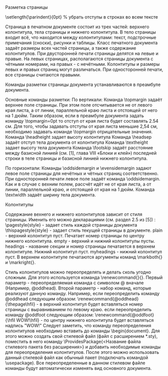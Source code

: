 Разметка страницы

\setlength{\parindent}{0pt}  % убрать отступы в строках во всем тексте

Страница в печатном документе состоит из трех частей: верхнего колонтитула, тела страницы и нижнего колонтитула. В тело страницы входит всё, что находится между колонтитулами: текст, подстрочные примечания (сноски), рисунки и таблицы. Класс печатного документа задаёт размеры всех частей страницы, а также содержание колонтитулов. При двусторонней печати страницы делятся на левые и правые. На левых страницах, располагаются страницы документа с чётными номерами, на правых - с нечётными. Колонтитулы и размеры левых и правых страниц могут различаться. При односторонней печати, все страницы считаются правыми.

Команды разметки страницы документа устанавливаются в преамбуле документа.

Основные команды разметки:
По вертикали:
Команда \topmargin задаёт верхнее поле страницы. При этом поле отсчитывается не от левого края листа, а от линии, параллельной краю листа и отстоящей от него на 1 дюйм. Таким образом, если в преамбуле документа задать команду
\topmargin=0pt
то отступ от края листа будет составлять 2.54 см. Для  того, чтобы задавать отступы от края листа меньшие 2,54 см, необходимо задавать команде \topmargin отрицательные значения.
Команда \headheight задает высоту колонтитула
Команда \headsep задаёт отступ тела документа от колонтитула
Команда \textheight задает высоту тела документа
Команда \footskip задаёт расстояние между базисной линией (см. [1], глава VIII «Блоки и клей») последней строки в теле страницы и базисной линией нижнего колонтитула.

По горизонтали:
Команды \oddsidemargin и \evensidemargin задают левое поле страницы для нечётных и чётных страниц соответственно. При односторонней печати левое поле задаёт команда \oddsidemargin. Как и в случае с вехним полем, рассчёт идёт не от края листа, а от линии, параллельной краю, и отстоящей от края на 1 дюйм.
Команда \textwidth задаёт ширину тела документа.

Колонтитулы

Содержание вехнего и нижнего колонтитулов зависит от стиля страницы. Именить его можно декларациями (см. раздел 2.5 из [5]) :
\pagestyle{style} - задает стиль каждой страницы документа
\thispagestyle{style} - задает стиль текущей страницы в документе.
    plain - верхний колонтитул пуст. Печатает номер страницы по центру нижнего колонтитула.
    empty - верхний и нижний колонтитулы пусты.
    headings - название секции и номер страницы печатается в верхнем колонтитуле. Нижний колонтитул пуст.
    myheadings - нижний колонтитул пуст. В верхнем колонтитуле печатаются аргументы команд \markboth{} и \markright{}.

Стиль колонтитулов можно переопределять и делать сколь угодно сложным. Для этого используется команда \renewcommand{}{}. Первый параметр - переопределяемая команда с символом @ вначале (Например, \@oddhead). Второй параметр - набор команд, которые реализуют данную команду.
Например, если переопределить команду \@oddhead следующим образом:
    \renewcommand{\@oddhead}{\thepage\hfil} - в верхний колонтитул будет вставляться номер страницы с выравниванием по левому краю.
если переопределить команду \@oddfoot следующим образом:
    \renewcommand{\@oddfoot}{\hfil WOW!\hfil} - по центру нижнего колонтитула будет вставляться надпись "WOW!"
Следует заметить, что команду переопределения колонтитулов необходимо вставить до команды \begin{document}. Для этого можно создать свой стилевой файл (файл с расширением *.sty), поместить в него команду \ProvidesPackage{<Название файла стилевого пакета без расширения>} и добавить необходимые команды для переопределения колонтитулов. После этого можно использовать данный стилевой файл как обычный пакет (подключать командой \usepackage). Все переопределенные в данном стилевом файле команды будут автоматически изменять вид основного документа.